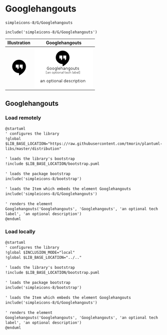 # Googlehangouts


```text
simpleicons-8/G/Googlehangouts
```

```text
include('simpleicons-8/G/Googlehangouts')
```



| Illustration | Googlehangouts |
| :---: | :---: |
| ![illustration for Illustration](../../simpleicons-8/G/Googlehangouts.png) | ![illustration for Googlehangouts](../../simpleicons-8/G/Googlehangouts.Local.png) |




## Googlehangouts

### Load remotely
```plantuml
@startuml
' configures the library
!global $LIB_BASE_LOCATION="https://raw.githubusercontent.com/tmorin/plantuml-libs/master/distribution"

' loads the library's bootstrap
!include $LIB_BASE_LOCATION/bootstrap.puml

' loads the package bootstrap
include('simpleicons-8/bootstrap')

' loads the Item which embeds the element Googlehangouts
include('simpleicons-8/G/Googlehangouts')

' renders the element
Googlehangouts('Googlehangouts', 'Googlehangouts', 'an optional tech label', 'an optional description')
@enduml
```

### Load locally
```plantuml
@startuml
' configures the library
!global $INCLUSION_MODE="local"
!global $LIB_BASE_LOCATION="../.."

' loads the library's bootstrap
!include $LIB_BASE_LOCATION/bootstrap.puml

' loads the package bootstrap
include('simpleicons-8/bootstrap')

' loads the Item which embeds the element Googlehangouts
include('simpleicons-8/G/Googlehangouts')

' renders the element
Googlehangouts('Googlehangouts', 'Googlehangouts', 'an optional tech label', 'an optional description')
@enduml
```

